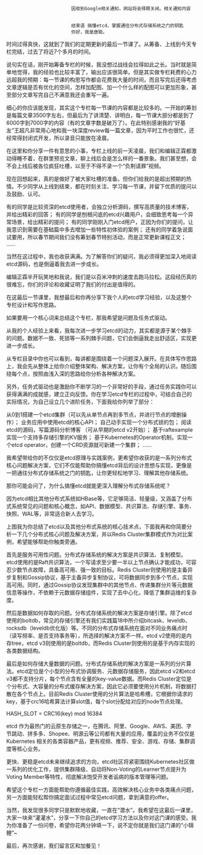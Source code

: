 
                            
                            因收到Google相关通知，网站将会择期关闭。相关通知内容
                            
                            
                            结束语 搞懂etcd，掌握通往分布式存储系统之门的钥匙
                            你好，我是唐聪。

时间过得真快，这就到了我们的定期更新的最后一节课了。从筹备、上线到今天专栏完结，过去了将近7个多月的时间。

说句实在话，刚开始筹备专栏的时候，我没想过战线会拉得如此之长。当时就是简单地觉得，我的经验也比较丰富了，输出应该很简单。但是其实做专栏耗费的心力远超我的预期：每一节课的构思写作都会花费我大量的时间，而且写完后还得考虑文章逻辑是否有优化的空间，怎样加配图、加一个什么样的配图可以更加形象，甚至部分文章写完自己不满意我还会重写一遍。

细心的你应该能发现，其实这个专栏每一节课的内容都是比较多的。一开始的筹划是每篇文章3500字左右，但最后为了讲清楚、讲明白，每一节课大部分都是到了6000字到7000字的内容（有的文章字数是破万了）。在此特别感谢我的“好基友”王超凡非常用心地和我一块深度review每一篇文章，因为平时工作也很忙，还经常得封闭式开发，所以录音只能放在凌晨。

在这里和你分享一件有意思的小事，专栏上线的前一天凌晨，我们和编辑正霖都激动得睡不着，在群里预览文章，聊上线后会是怎么样的一番景象。我们甚至想，会不会上线后被各位疯狂吐槽，以至于不得不录一个“负荆请罪”视频。



现在回想起来，真的是做好了被大家吐槽的准备。但你们给我的是超出预期的热情。不少同学从上线到结束，都在时刻关注、学习每一节课，并留下优质的提问以及鼓励、认可。


有的同学是比较资深的etcd使用者，会独立分析源码，撰写高质量的技术博客，并给出精彩的回答；
有的同学是刨根问底的etcd兴趣用户，会细致思考每一个异常场景，给出精彩的提问；
有的同学刚刚入门etcd用户，正因为你们的提问，让我意识到需要在基础篇中多去增加一些特性初体验的案例；
还有的同学着急说面试要用，所以春节期间我们没有筹划春节特别活动，而是正常更新课程正文；
……


当然在这过程中，我也收获满满。为了解答你们的疑问，我必须得更加深入地阅读etcd源码，也是倒逼着我去进一步成长。

编辑正霖半开玩笑地和我说，我们是以百米冲刺的速度去跑马拉松。这段经历真的很难忘，你们的评论和收藏证明了我们的付出是值得的。

在这最后一节课里，我想最后和你再分享下我个人的etcd学习经验，以及这整个专栏设计和写作思路。

如果要用一个核心词来总结这个专栏，那我希望是问题及任务式驱动。

从我的个人经验上来看，我每次进一步学习etcd的动力，其实都是源于某个棘手的问题。数据不一致、死锁等一系列棘手问题，它们会倒逼我走出舒适区，实现更进一步成长。

从专栏目录中你也可以看到，每讲都是围绕着一个问题深入展开。在具体写作思路上，我会先从整体上给你介绍整体架构、解决方案，让你有个全局的认识。随后围绕每个点，按照由浅入深的思路给你分析各种解决方案。

另外，任务式驱动也是激励你不断学习的一个非常好的手段，通过任务实践你可以获得满满的成就感，建立正向反馈。你在学习etcd专栏的过程中，可结合自己的实际情况，为自己设立几个进阶任务，下面我给你列举了部分：


从0到1搭建一个etcd集群（可以先从单节点再到多节点，并进行节点的增删操作）；
业务应用中使用etcd的核心API；
自己动手实现一个分布式锁的包；
阅读etcd的源码，写篇源码分析博客 （可从早期的etcd v2开始）；
基于raftexample实现一个支持多存储引擎的KV服务；
基于Kubernetes的Operator机制，实现一个etcd operator，创建一个CRD资源就可新建一个集群；
……


我希望带给你的不仅仅是etcd原理与实践案例，更希望你收获的是一系列分布式核心问题解决方案，它们不仅能帮助你搞懂etcd背后的设计思想与实现，更像是一把通往分布式存储系统之门的钥匙，让你更轻松地学习、理解其他存储系统。

那你可能会问了，为什么搞懂etcd就能更深入理解分布式存储系统呢？

因为etcd相比其他分布式系统如HBase等，它足够简洁、轻量级，又涵盖了分布式系统常见的问题和核心概念，如API、数据模型、共识算法、存储引擎、事务、快照、WAL等，非常适合新人去学习。



上图我为你总结了etcd以及其他分布式系统的核心技术点，下面我再和你简要分析一下几个分布式核心问题及解决方案，并以Redis Cluster集群模式作为对比案例，希望能够帮助你触类旁通。

首先是服务可用性问题。分布式存储系统的解决方案是共识算法、复制模型。etcd使用的是Raft共识算法，一个写请求至少要一半以上节点确认才能成功，可容忍少数节点故障，具备高可用、强一致的目标。Redis Cluster则使用的是主备异步复制和Gossip协议，基于主备异步复制协议，可将数据同步到多个节点，实现高可用。同时，通过Gossip协议发现集群中的其他节点、传递集群分片等元数据信息等操作，不依赖于元数据存储组件，实现了去中心化，降低了集群运维的复杂度。

然后是数据如何存取的问题。分布式存储系统的解决方案是存储引擎。除了etcd使用的boltdb，常见的存储引擎还有我们实践篇18中所介绍bitcask、leveldb、rocksdb（leveldb优化版）等。不同的分布式存储系统在面对不同业务痛点时（读写频率、是否支持事务等），所选择的解决方案不一样。etcd v2使用的是内存tree，etcd v3则使用的是boltdb，而Redis Cluster则使用的是基于内存实现的各类数据结构。

最后是如何存储大量数据的问题。分布式存储系统的解决方案是一系列的分片算法。etcd定位是个小型的分布式协调服务、元数据存储服务，因此etcd v2和etcd v3都不支持分片，每个节点含有全量的key-value数据。而Redis Cluster定位是个分布式、大容量的分布式缓存解决方案，因此它必须要使用分片机制，将数据打散在各个节点上。目前Redis Cluster使用的分片算法是哈希槽，它根据你请求的key，基于crc16哈希算法计算slot值，每个slot分配给对应的node节点处理。

HASH_SLOT = CRC16(key) mod 16384


etcd 作为最热门的云原生存储之一，在腾讯、阿里、Google、AWS、美团、字节跳动、拼多多、Shopee、明源云等公司都有大量的应用，覆盖的业务不仅仅是 Kubernetes 相关的各类容器产品，更有视频、推荐、安全、游戏、存储、集群调度等核心业务。

更快、更稳是etcd未来继续追求的方向，etcd社区将紧密围绕Kubernetes社区做一系列的优化工作，提供集群降级、自动将Non-Voting的Learner节点提升为Voting Member等特性，彻底解决饱受开发者诟病的版本管理等问题。

希望这个专栏一方面能帮助你遵循最佳实践，高效解决核心业务中各类痛点问题，另一方面能轻松帮你搞定面试过程中常见etcd问题，拿到满意的offer。

当然，我发现很多同学只是默默地收藏，一直在“潜水”。我希望在这最后一课里，大家一块来“灌灌水”，分享一下你自己的etcd学习方法以及你对这门课的感受。我为你准备了一份问卷，希望你花两分钟填一下，说不定你就是我们这门课的“小锦鲤”~

最后，再次感谢，我们留言区和加餐见！

                        
                        
                            